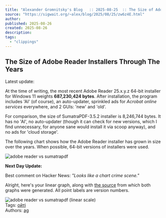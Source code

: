 ```yaml
---
title: "Alexander Gromnitsky's Blog   :: 2025-08-25  :: The Size of Adobe Reader Installers Through The Years"
source: "https://sigwait.org/~alex/blog/2025/08/25/zw6z4E.html"
author:
published: 2025-08-26
created: 2025-08-26
description:
tags:
  - "clippings"
---
```

## The Size of Adobe Reader Installers Through The Years

Latest update:

At the time of writing, the most recent Adobe Reader 25.x.y.z 64-bit installer for Windows 11 weights **687,230,424 bytes**. After installation, the program includes 'AI' (of course), an auto-updater, sprinkled ads for *Acrobat online services* everywhere, and 2 GUIs: 'new' and 'old'.

For comparison, the size of SumatraPDF-3.5.2 installer is 8,246,744 bytes. It has no 'AI', no auto-updater (though it can check for new versions, which I find unnecessary, for anyone sane would install it via scoop anyway), and no ads for 'cloud storage'.

The following chart shows how the Adobe Reader installer has grown in size over the years. When possible, 64-bit versions of installers were used.

![adobe reader vs sumatrapdf](https://sigwait.org/~alex/blog/2025/08/25/adobe_reader-vs-sumatrapdf.svg)

**Next Day Update:**

Best comment on Hacker News: *"Looks like a chart crime scene."*

Alright, here's your linear graph, along with [the source](https://sigwait.org/~alex/blog/2025/08/25/installers.tar) from which both graphs were generated. All point labels are version numbers.

![adobe reader vs sumatrapdf (linear scale)](https://sigwait.org/~alex/blog/2025/08/25/adobe_reader-vs-sumatrapdf.linear.svg)  
Tags: [ойті](https://sigwait.org/~alex/blog/t/da44800a6e351c6e94a3d3b6060d2be1.html)  
Authors: [ag](https://sigwait.org/~alex/blog/a/4e42f7dd43ecbfe104de58610557c5ba.html)